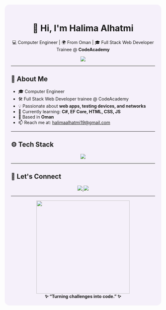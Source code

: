 <!-- Background container -->
<div style="background-color: #f5f0fa; padding: 20px; border-radius: 15px;">

<h1 align="center">👋 Hi, I'm Halima Alhatmi</h1>

<p align="center">
  💻 Computer Engineer | 🌍 From Oman | 🎓 Full Stack Web Developer Trainee @ <strong>CodeAcademy</strong>  
</p>

<p align="center">
  <img src="https://readme-typing-svg.herokuapp.com/?lines=Welcome+to+my+GitHub!;I+love+learning+and+building+things;Let’s+code+together!&center=true&color=6a00ff&size=20" />
</p>

---

## 🧠 About Me

- 🎓 Computer Engineer  
- 🛠️ Full Stack Web Developer trainee @ CodeAcademy  
- 💡 Passionate about **web apps, testing devices, and networks**  
- 🌱 Currently learning: **C#, EF Core, HTML, CSS, JS**  
- 📍 Based in **Oman**  
- 📫 Reach me at: [halimaalhatmi19@gmail.com](mailto:halimaalhatmi19@gmail.com)  

---

## ⚙️ Tech Stack

<p align="center">
  <img src="https://skillicons.dev/icons?i=html,css,js,csharp,git,github,vscode&perline=6" />
</p>

---

## 🔗 Let's Connect

<p align="center">
  <a href="https://www.linkedin.com/in/halima-alhatmi-982109357">
    <img src="https://img.shields.io/badge/LinkedIn-blue?style=for-the-badge&logo=linkedin" />
  </a>
  <a href="mailto:halimaalhatmi19@gmail.com">
    <img src="https://img.shields.io/badge/Gmail-D14836?style=for-the-badge&logo=gmail&logoColor=white" />
  </a>
</p>

---

<div align="center">
  <img src="https://media.giphy.com/media/26tn33aiTi1jkl6H6/giphy.gif" width="300" />
  <br />
  <b>✨ “Turning challenges into code.” ✨</b>
</div>

</div>


